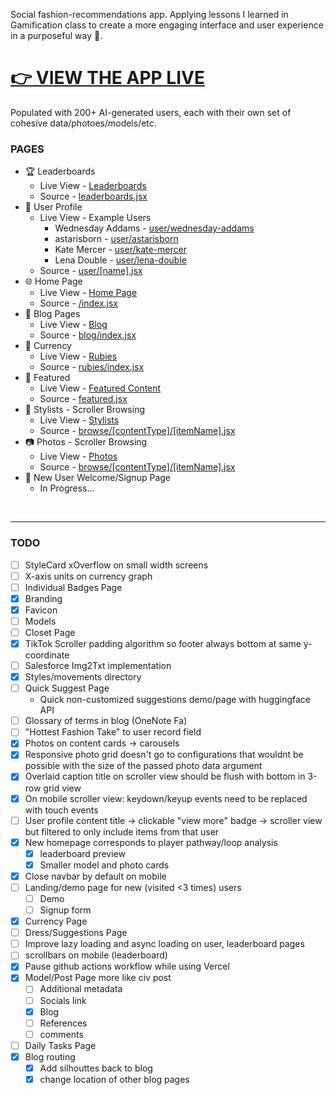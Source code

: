 Social fashion-recommendations app. Applying lessons I learned in Gamification class to create a more engaging interface and user experience in a purposeful way 🤗.

# [👉 VIEW THE APP LIVE](https://clementine-christian-byrnes-projects.vercel.app/featured)


Populated with 200+ AI-generated users, each with their own set of cohesive data/photoes/models/etc.

<!-- &nbsp; -->

### PAGES

- 🏆 Leaderboards
  - Live View - [Leaderboards](https://clementine-christian-byrnes-projects.vercel.app/leaderboards)
  - Source - [leaderboards.jsx](https://github.com/christian-byrne/clementine/blob/main/pages/leaderboards.jsx)
- 👤 User Profile
  - Live View - Example Users
    - Wednesday Addams - [user/wednesday-addams](https://clementine-christian-byrnes-projects.vercel.app/user/wednesday-addams)
    - astarisborn - [user/astarisborn](https://clementine-christian-byrnes-projects.vercel.app/user/astarisborn)
    - Kate Mercer - [user/kate-mercer](https://clementine-christian-byrnes-projects.vercel.app/user/kate-mercer)
    - Lena Double - [user/lena-double](https://clementine-christian-byrnes-projects.vercel.app/user/lena-double)
  - Source - [user/[name].jsx](https://github.com/christian-byrne/clementine/blob/main/pages/user/%5Bname%5D.jsx)
- 🌐 Home Page
  - Live View - [Home Page](https://clementine-christian-byrnes-projects.vercel.app/)
  - Source - [/index.jsx](https://github.com/christian-byrne/clementine/blob/main/pages/index.jsx)
- 📝 Blog Pages
  - Live View - [Blog](https://clementine-christian-byrnes-projects.vercel.app/blog)
  - Source - [blog/index.jsx](https://github.com/christian-byrne/clementine/blob/main/pages/blog/index.jsx)
- 💎 Currency
  - Live View - [Rubies](https://clementine-christian-byrnes-projects.vercel.app/rubies)
  - Source - [rubies/index.jsx](https://github.com/christian-byrne/clementine/blob/main/pages/rubies/index.jsx)
- 🌟 Featured
  - Live View - [Featured Content](https://clementine-christian-byrnes-projects.vercel.app/featured)
  - Source - [featured.jsx](https://github.com/christian-byrne/clementine/blob/main/pages/featured.jsx)
- 👗 Stylists - Scroller Browsing 
  - Live View - [Stylists](https://clementine-christian-byrnes-projects.vercel.app/browse/stylists/0)
  - Source - [browse/[contentType]/[itemName].jsx](https://github.com/christian-byrne/clementine/blob/main/pages/browse/%5BcontentType%5D/%5BitemName%5D.jsx)
- 📷 Photos - Scroller Browsing
  - Live View - [Photos](https://clementine-christian-byrnes-projects.vercel.app/browse/photos/0)
  - Source - [browse/[contentType]/[itemName].jsx](https://github.com/christian-byrne/clementine/blob/main/pages/browse/%5BcontentType%5D/%5BitemName%5D.jsx) 
- 🎉 New User Welcome/Signup Page
  - In Progress...

&nbsp; 




--------------

### TODO

- [ ] StyleCard xOverflow on small width screens
- [ ] X-axis units on currency graph
- [ ] Individual Badges Page
- [x] Branding
- [x] Favicon
- [ ] Models
- [ ] Closet Page
- [x] TikTok Scroller padding algorithm so footer always bottom at same y-coordinate
- [ ] Salesforce Img2Txt implementation
- [x] Styles/movements directory
- [ ] Quick Suggest Page
    - Quick non-customized suggestions demo/page with huggingface API 
- [ ] Glossary of terms in blog (OneNote Fa)
- [ ] "Hottest Fashion Take" to user record field
- [x] Photos on content cards -> carousels
- [x] Responsive photo grid doesn't go to configurations that wouldnt be possible with the size of the passed photo data argument
- [x] Overlaid caption title on scroller view should be flush with bottom in 3-row grid view
- [x] On mobile scroller view: keydown/keyup events need to be replaced with touch events
- [ ] User profile content title -> clickable "view more" badge -> scroller view but filtered to only include items from that user
- [x] New homepage corresponds to player pathway/loop analysis
  - [x] leaderboard preview
  - [x] Smaller model and photo cards
- [x] Close navbar by default on mobile
- [ ] Landing/demo page for new (visited <3 times) users
  - [ ] Demo
  - [ ] Signup form
- [x] Currency Page
- [ ] Dress/Suggestions Page 
- [ ] Improve lazy loading and async loading on user, leaderboard pages
- [ ] scrollbars on mobile (leaderboard)
- [x] Pause github actions workflow while using Vercel
- [x] Model/Post Page more like civ post
  - [ ] Additional metadata
  - [ ] Socials link
  - [x] Blog
  - [ ] References
  - [ ] comments
- [ ] Daily Tasks Page
- [x] Blog routing
  - [x] Add silhouttes back to blog
  - [x] change location of other blog pages
<!-- - [ ] [Search feature on leaderboards](https://mdbootstrap.com/docs/react/data/datatables/#:~:text=SHOW%20CODE-,Search,-Use%20search%20proprty) -->


